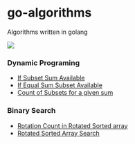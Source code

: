 # go-algorithms
Algorithms written in golang

![](https://github.com/amitbasuri/go-algo/workflows/Test/badge.svg)


### Dynamic Programing
- [If Subset Sum Available](https://github.com/amitbasuri/go-algorithms/blob/master/dynamicProggraming/subsetSum.go#L14) <br>
- [If Equal Sum Subset Available](https://github.com/amitbasuri/go-algorithms/blob/master/dynamicProggraming/subsetSumVariations.go#L15) <br>
- [Count of Subsets for a given sum](https://github.com/amitbasuri/go-algorithms/blob/master/dynamicProggraming/subsetSumVariations.go#L59) <br>

### Binary Search

- [Rotation Count in Rotated Sorted array](https://github.com/amitbasuri/go-algorithms/blob/master/binarySearch/binarySearch.go#L62) <br>
- [Rotated Sorted Array Search](https://github.com/amitbasuri/go-algorithms/blob/master/binarySearch/binarySearch.go#L100) <br>

